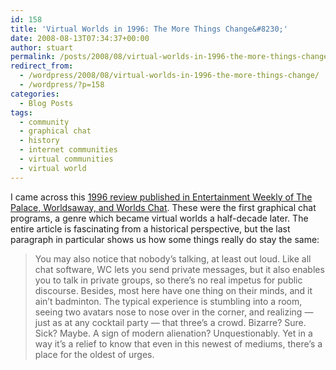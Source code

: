 ```yaml
---
id: 158
title: 'Virtual Worlds in 1996: The More Things Change&#8230;'
date: 2008-08-13T07:34:37+00:00
author: stuart
permalink: /posts/2008/08/virtual-worlds-in-1996-the-more-things-change// 
redirect_from:
  - /wordpress/2008/08/virtual-worlds-in-1996-the-more-things-change/
  - /wordpress/?p=158
categories:
  - Blog Posts
tags:
  - community
  - graphical chat
  - history
  - internet communities
  - virtual communities
  - virtual world
---
```

I came across this [1996 review published in Entertainment Weekly of The Palace, Worldsaway, and Worlds Chat](http://www.ew.com/ew/article/0,,292351,00.html). These were the first graphical chat programs, a genre which became virtual worlds a half-decade later. The entire article is fascinating from a historical perspective, but the last paragraph in particular shows us how some things really do stay the same:

> You may also notice that nobody&#8217;s talking, at least out loud. Like all chat software, WC lets you send private messages, but it also enables you to talk in private groups, so there&#8217;s no real impetus for public discourse. Besides, most here have one thing on their minds, and it ain&#8217;t badminton. The typical experience is stumbling into a room, seeing two avatars nose to nose over in the corner, and realizing — just as at any cocktail party — that three&#8217;s a crowd. Bizarre? Sure. Sick? Maybe. A sign of modern alienation? Unquestionably. Yet in a way it&#8217;s a relief to know that even in this newest of mediums, there&#8217;s a place for the oldest of urges.